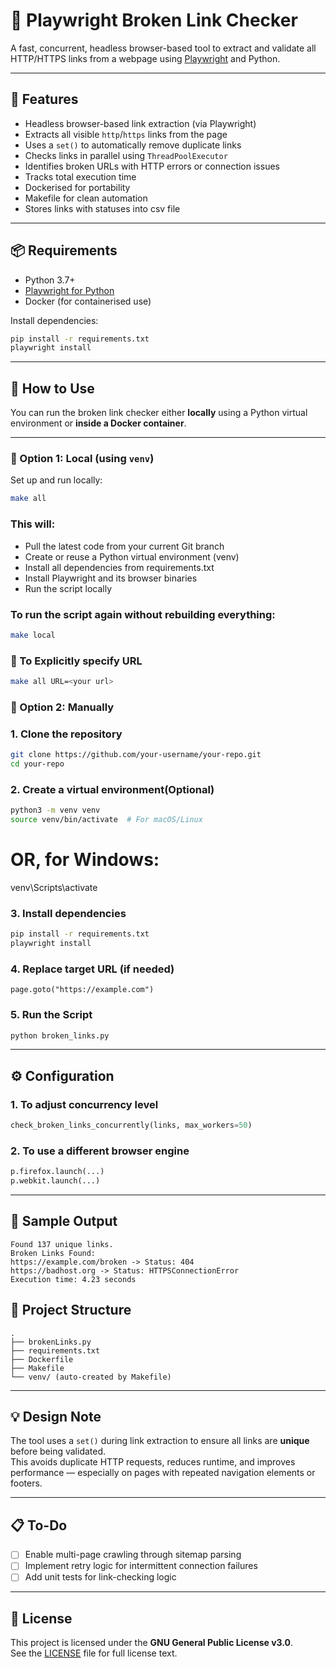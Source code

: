 # 🔗 Playwright Broken Link Checker

A fast, concurrent, headless browser-based tool to extract and validate all HTTP/HTTPS links from a webpage using [Playwright](https://playwright.dev/) and Python.

---

## 🚀 Features

- Headless browser-based link extraction (via Playwright)
- Extracts all visible `http`/`https` links from the page
- Uses a `set()` to automatically remove duplicate links
- Checks links in parallel using `ThreadPoolExecutor`
- Identifies broken URLs with HTTP errors or connection issues
- Tracks total execution time
- Dockerised for portability
- Makefile for clean automation
- Stores links with statuses into csv file

---

## 📦 Requirements

- Python 3.7+
- [Playwright for Python](https://playwright.dev/python/)
- Docker (for containerised use)

Install dependencies:

```bash
pip install -r requirements.txt
playwright install
```
---

## 🧪 How to Use

You can run the broken link checker either **locally** using a Python virtual environment or **inside a Docker container**.

---

### 🔹 Option 1: Local (using `venv`)

Set up and run locally:

```bash
make all
```

### This will:
- Pull the latest code from your current Git branch
- Create or reuse a Python virtual environment (venv)
- Install all dependencies from requirements.txt
- Install Playwright and its browser binaries
- Run the script locally

### To run the script again without rebuilding everything:

```bash
make local
```

### 🔹 To Explicitly specify URL

```bash
make all URL=<your url>
```

### 🔹 Option 2: Manually

### 1. Clone the repository

```bash
git clone https://github.com/your-username/your-repo.git
cd your-repo
```
### 2. Create a virtual environment(Optional)
```bash
python3 -m venv venv
source venv/bin/activate  # For macOS/Linux
```
# OR, for Windows:
venv\Scripts\activate

### 3. Install dependencies
```bash
pip install -r requirements.txt
playwright install
```
### 4. Replace target URL (if needed)
`page.goto("https://example.com")`

### 5. Run the Script
```bash
python broken_links.py
```

---

## ⚙️ Configuration

### 1. To adjust concurrency level
 ```python
check_broken_links_concurrently(links, max_workers=50)
```
### 2. To use a different browser engine

```python
p.firefox.launch(...)
p.webkit.launch(...)
```

---

## 🧾 Sample Output
```
Found 137 unique links.
Broken Links Found:
https://example.com/broken -> Status: 404
https://badhost.org -> Status: HTTPSConnectionError
Execution time: 4.23 seconds
```

## 📁 Project Structure
```
.
├── brokenLinks.py
├── requirements.txt
├── Dockerfile
├── Makefile
└── venv/ (auto-created by Makefile)
```
---

## 💡 Design Note

The tool uses a `set()` during link extraction to ensure all links are **unique** before being validated.  
This avoids duplicate HTTP requests, reduces runtime, and improves performance — especially on pages with repeated navigation elements or footers.

---

## 📋 To-Do

- [ ] Enable multi-page crawling through sitemap parsing
- [ ] Implement retry logic for intermittent connection failures
- [ ] Add unit tests for link-checking logic

---

## 📄 License

This project is licensed under the **GNU General Public License v3.0**.  
See the [LICENSE](LICENSE) file for full license text.
